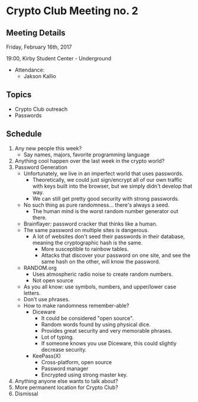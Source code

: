 # Crypto Club Meeting no. 2

## Meeting Details

Friday, February 16th, 2017

19:00, Kirby Student Center - Underground

* Attendance:
	* Jakson Kallio

## Topics
* Crypto Club outreach
* Passwords

## Schedule
1. Any new people this week?
	* Say names, majors, favorite programming language
2. Anything cool happen over the last week in the crypto world?
3. Password Generation
	* Unfortunately, we live in an imperfect world that uses passwords.
		* Theoretically, we could just sign/encrypt all of our own traffic with keys built into the browser, but we simply didn't develop that way.
		* We can still get pretty good security with strong passwords.
	* No such thing as pure randomness... there's always a seed.
		* The human mind is the worst random number generator out there.
	* Brainflayer: password cracker that thinks like a human.
	* The same password on multiple sites is dangerous.
		* A lot of websites don't seed their passwords in their database, meaning the cryptographic hash is the same.
			* More susceptible to rainbow tables.
			* Attacks that discover your password on one site, and see the same hash on the other, will know the password.
	* RANDOM.org
		* Uses atmospheric radio noise to create random numbers.
		* Not open source
	* As you all know: use symbols, numbers, and upper/lower case letters.
	* Don't use phrases.
	* How to make randomness remember-able?
		* Diceware
			* It could be considered "open source".
			* Random words found by using physical dice.
			* Provides great security and very memorable phrases.
			* Lot of typing.
			* If someone knows you use Diceware, this could slightly decrease security.
		* KeePass(X)
			* Cross-platform, open source
			* Password manager
			* Encrypted using strong master key.
4. Anything anyone else wants to talk about?
5. More permanent location for Crypto Club?
6. Dismissal
